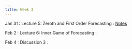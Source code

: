 ```yaml
---
title: Week 3
---
```


Jan 31
: Lecture 5: Zeroth and First Order Forecasting
    : [Notes](/lectures/lec5-zeroth-first)

Feb 2
: Lecture 6: Inner Game of Forecasting
    :  

Feb 4
: Discussion 3
    :   
